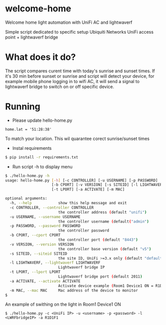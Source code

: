 # welcome-home
Welcome home light automation with UniFi AC and lightwaverf

Simple script dedicated to specific setup Ubiquiti Networks UniFi access point + lightwaverf bridge


# What does it do?

The script compares curent time with today's sunrise and sunset times. If it's 30 min before sunset or sunrise and script will detect your device, for example mobile phone logging in to wifi AC, it will send a signal to lightwaverf bridge to switch on or off specific device.

# Running 

- Please update hello-home.py
```
home.lat = '51:28:38'
```
To match your location. This wil quarantee corect sunrise/sunset times

- Instal requirements
```sh
$ pip install -r requirements.txt
```

- Run script -h to display menu
```sh
$ ./hello-home.py -h
usage: hello-home.py [-h] [-c CONTROLLER] [-u USERNAME] [-p PASSWORD]
                     [-b CPORT] [-v VERSION] [-s SITEID] [-l LIGHTWAVERF]
                     [-t LPORT] [-a ACTIVATE] [-m MAC]

optional arguments:
  -h, --help            show this help message and exit
  -c CONTROLLER, --controller CONTROLLER
                        the controller address (default "unifi")
  -u USERNAME, --username USERNAME
                        the controller username (default("admin")
  -p PASSWORD, --password PASSWORD
                        the controller password
  -b CPORT, --cport CPORT
                        the controller port (default "8443")
  -v VERSION, --version VERSION
                        the controller base version (default "v5")
  -s SITEID, --siteid SITEID
                        the site ID, UniFi >=3.x only (default "default")
  -l LIGHTWAVERF, --lightwaverf LIGHTWAVERF
                        Lightwaverf bridge IP
  -t LPORT, --lport LPORT
                        Lightwaverf bridge port (default 2011)
  -a ACTIVATE, --activate ACTIVATE
                        Activate device example (Room1 Device1 ON = R1D1F1
  -m MAC, --mac MAC     Mac address of the device to monitor
$ 
```
An example of swithing on the light in Room1 Device1 ON

```
$ ./hello-home.py -c <UniFi IP> -u <username> -p <password> -l <LWRFbridgeIP> -a R1D1F1
